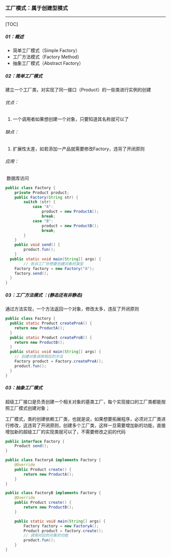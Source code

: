 ### 工厂模式：属于创建型模式 

------

[TOC]

##### 01：概述

- 简单工厂模式（Simple Factory） 
- 工厂方法模式（Factory Method）
- 抽象工厂模式（Abstract Factory）

##### 02：简单工厂模式

​	建立一个工厂类，对实现了同一接口（Product）的一些类进行实例的创建

###### 优点：

1.  一个调用者如果想创建一个对象，只要知道其名称就可以了 

###### 缺点：

1. 扩展性太差，如若添加一产品就需要修改Factory，违背了开闭原则

###### 应用：

​	数据库访问

```java
public class Factory {
	private Product product;
	public Factory(String str) {
		switch (str) {
			case "A":
				product = new ProductA();
				break;
			case "B":
				product = new ProductB();
				break;
		}
	}
	public void send() {
		product.fun();
	}
  public static void main(String[] args) {
		// 告诉工厂你想要创建对象的类型
    Factory factory = new Factory("A"); 
    factory.send();
  }
}
```

##### 03：工厂方法模式 ：(静态还有非静态)

通过方法实现，一个方法返回一个对象，修改太多，违反了开闭原则

```java
public class Factory {
  public static Product createProA() {
    return new ProductA();
  }
  public static Product createProB() {
    return new ProductB();
  }
  public static void main(String[] args) {
    // 创建对象调用相应的方法
    Factory product = Factory.createProA();
    product.fun();
  }
}
```

##### 03：抽象工厂模式

​	超级工厂接口是负责创建一个相关对象的基类工厂，每个实现接口的工厂类都能按照工厂模式创建对象；

工厂模式，类的创建依赖工厂类，也就是说，如果想要拓展程序，必须对工厂类进行修改，这违背了开闭原则，创建多个工厂类，这样一旦需要增加新的功能，直接增加新的超级工厂的实现类就可以了，不需要修改之前的代码

```java
public interface Factory {
    Product send();
}

public class FactoryA implements Factory {
    @Override
    public Product create() {
        return new ProductA();
    }
}

public class FactoryB implements Factory {
    @Override
    public Product create() {
        return new ProductB();
    }

    public static void main(String[] args) {
        Factory factory = new FactoryA();
        Product product = factory.create();
        // 调用对应的对象的功能
        product.fun();
    }
}
```